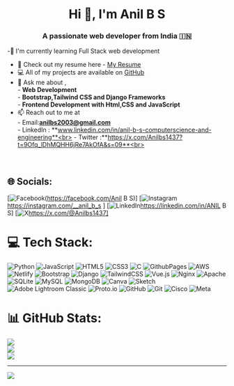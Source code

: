 
<h1 align="center">Hi 👋, I'm Anil B S</h1>
<h3 align="center">A passionate web developer from India 🇮🇳 </h3>

-🔰 I'm currently learning Full Stack web development 
- 📑 Check out my resume here - [My Resume](https://drive.google.com/file/d/1hvZRv_v6DFEMugxYje4nYfiqlQLOhc75/view?usp=drivesdk)
- 💻 All of my projects are available on [GitHub](https://github.com/Anilbs1437)
- 💬 Ask me about ,<br>        - **Web Development**<br>        - **Bootstrap,Tailwind CSS and  Django Frameworks**<br>        - **Frontend Development with Html,CSS and JavaScript**
- 📫 Reach out to me at<br>         - Email:**anilbs2003@gmail.com** <br>         - LinkedIn : **www.linkedin.com/in/anil-b-s-computerscience-and-engineering**<br>        - Twitter :**https://x.com/Anilbs1437?t=9Ofq_lDhMQHH6jRe7AkOfA&s=09**<br> <br><br><br>


## 🌐 Socials:
[![Facebook](https://img.shields.io/badge/Facebook-%231877F2.svg?logo=Facebook&logoColor=white)(https://facebook.com/Anil B S)] [![Instagram](https://img.shields.io/badge/Instagram-%23E4405F.svg?logo=Instagram&logoColor=white)https://instagram.com/__anil_b_s ] [![LinkedIn](https://img.shields.io/badge/LinkedIn-%230077B5.svg?logo=linkedin&logoColor=white)https://linkedin.com/in/ANIL B S] [![X](https://img.shields.io/badge/X-black.svg?logo=X&logoColor=white)https://x.com/@Anilbs1437]

# 💻 Tech Stack:
![Python](https://img.shields.io/badge/python-3670A0?style=plastic&logo=python&logoColor=ffdd54) ![JavaScript](https://img.shields.io/badge/javascript-%23323330.svg?style=plastic&logo=javascript&logoColor=%23F7DF1E) ![HTML5](https://img.shields.io/badge/html5-%23E34F26.svg?style=plastic&logo=html5&logoColor=white) ![CSS3](https://img.shields.io/badge/css3-%231572B6.svg?style=plastic&logo=css3&logoColor=white) ![C](https://img.shields.io/badge/c-%2300599C.svg?style=plastic&logo=c&logoColor=white) ![GithubPages](https://img.shields.io/badge/github%20pages-121013?style=plastic&logo=github&logoColor=white) ![AWS](https://img.shields.io/badge/AWS-%23FF9900.svg?style=plastic&logo=amazon-aws&logoColor=white) ![Netlify](https://img.shields.io/badge/netlify-%23000000.svg?style=plastic&logo=netlify&logoColor=#00C7B7) ![Bootstrap](https://img.shields.io/badge/bootstrap-%238511FA.svg?style=plastic&logo=bootstrap&logoColor=white) ![Django](https://img.shields.io/badge/django-%23092E20.svg?style=plastic&logo=django&logoColor=white) ![TailwindCSS](https://img.shields.io/badge/tailwindcss-%2338B2AC.svg?style=plastic&logo=tailwind-css&logoColor=white) ![Vue.js](https://img.shields.io/badge/vue.js-%2335495e.svg?style=plastic&logo=vuedotjs&logoColor=%234FC08D) ![Nginx](https://img.shields.io/badge/nginx-%23009639.svg?style=plastic&logo=nginx&logoColor=white) ![Apache](https://img.shields.io/badge/apache-%23D42029.svg?style=plastic&logo=apache&logoColor=white) ![SQLite](https://img.shields.io/badge/sqlite-%2307405e.svg?style=plastic&logo=sqlite&logoColor=white) ![MySQL](https://img.shields.io/badge/mysql-4479A1.svg?style=plastic&logo=mysql&logoColor=white) ![MongoDB](https://img.shields.io/badge/MongoDB-%234ea94b.svg?style=plastic&logo=mongodb&logoColor=white) ![Canva](https://img.shields.io/badge/Canva-%2300C4CC.svg?style=plastic&logo=Canva&logoColor=white) ![Sketch](https://img.shields.io/badge/Sketch-FFB387?style=plastic&logo=sketch&logoColor=black) ![Adobe Lightroom Classic](https://img.shields.io/badge/Adobe%20Lightroom%20Classic-31A8FF.svg?style=plastic&logo=Adobe%20Lightroom%20Classic&logoColor=white) ![Proto.io](https://img.shields.io/badge/Proto.io-161637?style=plastic&logo=proto.io&logoColor=00e5ff) ![GitHub](https://img.shields.io/badge/github-%23121011.svg?style=plastic&logo=github&logoColor=white) ![Git](https://img.shields.io/badge/git-%23F05033.svg?style=plastic&logo=git&logoColor=white) ![Cisco](https://img.shields.io/badge/cisco-%23049fd9.svg?style=plastic&logo=cisco&logoColor=black) ![Meta](https://img.shields.io/badge/Meta-%230467DF.svg?style=plastic&logo=Meta&logoColor=white)
# 📊 GitHub Stats:
![](https://github-readme-stats.vercel.app/api?username=Anilbs1437&theme=buefy&hide_border=false&include_all_commits=true&count_private=true)<br/>
![](https://github-readme-streak-stats.herokuapp.com/?user=Anilbs1437&theme=buefy&hide_border=false)<br/>
![](https://github-readme-stats.vercel.app/api/top-langs/?username=Anilbs1437&theme=buefy&hide_border=false&include_all_commits=true&count_private=true&layout=compact)

---
[![](https://visitcount.itsvg.in/api?id=Anilbs1437&icon=5&color=0)](https://visitcount.itsvg.in)
